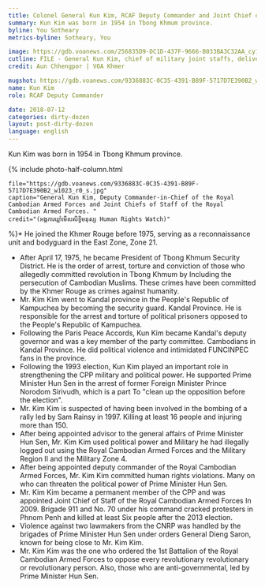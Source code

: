 ```yaml
---
title: Colonel General Kun Kim, RCAF Deputy Commander and Joint Chief of Staff
summary: Kun Kim was born in 1954 in Tbong Khmum province. 
byline: You Sotheary
metrics-byline: Sotheary, You

image: https://gdb.voanews.com/256835D9-DC1D-437F-9666-B033BA3C32AA_cy10_w1023_h575_s.jpg
cutline: FILE - General Kun Kim, chief of military joint staffs, delivers a speech in a religious fest in Oddar Meanchey's Anlong Veng district in May 2016.
credit: Aun Chhengpor | VOA Khmer

mugshot: https://gdb.voanews.com/9336883C-0C35-4391-B89F-5717D7E390B2_w150_h150.jpg
name: Kun Kim
role: RCAF Deputy Commander

date: 2018-07-12
categories: dirty-dozen
layout: post-dirty-dozen
language: english
---
```


Kun Kim was born in 1954 in Tbong Khmum province. 
 
{% include photo-half-column.html 
 
	file="https://gdb.voanews.com/9336883C-0C35-4391-B89F-5717D7E390B2_w1023_r0_s.jpg"
	caption="General Kun Kim, Deputy Commander-in-Chief of the Royal Cambodian Armed Forces and Joint Chiefs of Staff of the Royal Cambodian Armed Forces. "
	credit="(អង្គការឃ្លាំមើលសិទ្ធិមនុស្ស Human Rights Watch)"

%}* He joined the Khmer Rouge before 1975, serving as a reconnaissance unit and bodyguard in the East Zone, Zone 21.
* After April 17, 1975, he became President of Tbong Khmum Security District. He is the order of arrest, torture and conviction of those who allegedly committed revolution in Tbong Khmum by Including the persecution of Cambodian Muslims. These crimes have been committed by the Khmer Rouge as crimes against humanity.
* Mr. Kim Kim went to Kandal province in the People's Republic of Kampuchea by becoming the security guard. Kandal Province. He is responsible for the arrest and torture of political prisoners opposed to the People's Republic of Kampuchea.
* Following the Paris Peace Accords, Kun Kim became Kandal's deputy governor and was a key member of the party committee. Cambodians in Kandal Province. He did political violence and intimidated FUNCINPEC fans in the province.
* Following the 1993 election, Kun Kim played an important role in strengthening the CPP military and political power. He supported Prime Minister Hun Sen in the arrest of former Foreign Minister Prince Norodom Sirivudh, which is a part To "clean up the opposition before the election".
* Mr. Kim Kim is suspected of having been involved in the bombing of a rally led by Sam Rainsy in 1997. Killing at least 16 people and injuring more than 150.
* After being appointed advisor to the general affairs of Prime Minister Hun Sen, Mr. Kim Kim used political power and Military he had illegally logged out using the Royal Cambodian Armed Forces and the Military Region II and the Military Zone 4.
* After being appointed deputy commander of the Royal Cambodian Armed Forces, Mr. Kim Kim committed human rights violations. Many on who can threaten the political power of Prime Minister Hun Sen.
* Mr. Kim Kim became a permanent member of the CPP and was appointed Joint Chief of Staff of the Royal Cambodian Armed Forces In 2009. Brigade 911 and No. 70 under his command cracked protesters in Phnom Penh and killed at least Six people after the 2013 election.
* Violence against two lawmakers from the CNRP was handled by the brigades of Prime Minister Hun Sen under orders General Dieng Saron, known for being close to Mr. Kim Kim.
* Mr. Kim Kim was the one who ordered the 1st Battalion of the Royal Cambodian Armed Forces to oppose every revolutionary revolutionary or revolutionary person. Also, those who are anti-governmental, led by Prime Minister Hun Sen.
